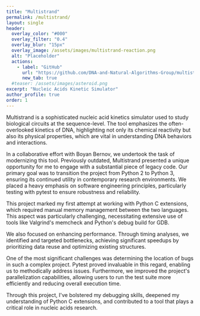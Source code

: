 ```yaml
---
title: "Multistrand"
permalink: /multistrand/
layout: single
header:
  overlay_color: "#000"
  overlay_filter: "0.4"
  overlay_blur: "15px"
  overlay_image: /assets/images/multistrand-reaction.png
  alt: "Placeholder"
  actions:
    - label: "GitHub"
      url: "https://github.com/DNA-and-Natural-Algorithms-Group/multistrand"
      new_tab: true
  #teaser: /assets/images/asteroid.png
excerpt: "Nucleic Acids Kinetic Simulator"
author_profile: true
order: 1
---
```


Multistrand is a sophisticated nucleic acid kinetics simulator used to study biological circuits at the sequence-level. The tool emphasizes the often-overlooked kinetics of DNA, highlighting not only its chemical reactivity but also its physical properties, which are vital in understanding DNA behaviors and interactions.

In a collaborative effort with Boyan Bernov, we undertook the task of modernizing this tool. Previously outdated, Multistrand presented a unique opportunity for me to engage with a substantial piece of legacy code. Our primary goal was to transition the project from Python 2 to Python 3, ensuring its continued utility in contemporary research environments. We placed a heavy emphasis on software engineering principles, particularly testing with pytest to ensure robustness and reliability.

This project marked my first attempt at working with Python C extensions, which required manual memory management between the two languages. This aspect was particularly challenging, necessitating extensive use of tools like Valgrind's memcheck and Python's debug build for GDB.

We also focused on enhancing performance. Through timing analyses, we identified and targeted bottlenecks, achieving significant speedups by prioritizing data reuse and optimizing existing structures.

One of the most significant challenges was determining the location of bugs in such a complex project. Pytest proved invaluable in this regard, enabling us to methodically address issues. Furthermore, we improved the project's parallelization capabilities, allowing users to run the test suite more efficiently and reducing overall execution time.

Through this project, I've bolstered my debugging skills, deepened my understanding of Python C extensions, and contributed to a tool that plays a critical role in nucleic acids research.

